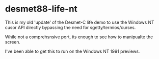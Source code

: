 # desmet88-life-nt

This is my old 'update' of the Desmet-C life demo to use the Windows NT 
cusor API directly bypassing the need for sgetty/termios/curses.

While not a comprehsnsive port, its enough to see how to manipualte the screen.

I've been able to get this to run on the Windows NT 1991 previews.
